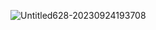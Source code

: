 ![Untitled628-20230924193708](https://github.com/bagofbombs/bagofbombs/assets/132232836/8e71cd73-8850-4df4-aee8-ff3f860a6445)

